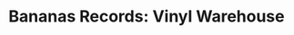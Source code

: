 ---
title: "Bananas Records: Vinyl Warehouse"
url: /saint-petersburg/bananas-records-vinyl-warehouse/
shop: music
---